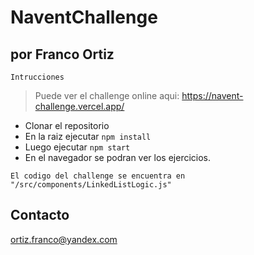 # NaventChallenge

## por Franco Ortiz

`Intrucciones`

> Puede ver el challenge online aqui: https://navent-challenge.vercel.app/

- Clonar el repositorio
- En la raiz ejecutar `npm install`
- Luego ejecutar `npm start`
- En el navegador se podran ver los ejercicios.

`El codigo del challenge se encuentra en "/src/components/LinkedListLogic.js"`

## Contacto

ortiz.franco@yandex.com
